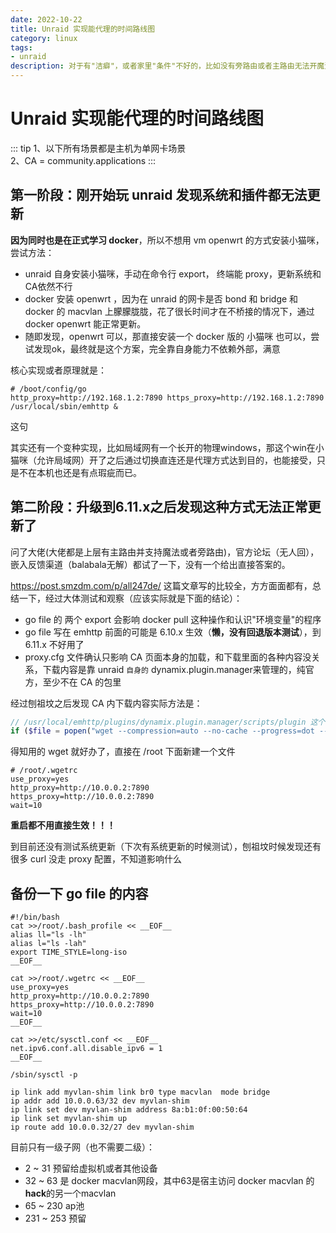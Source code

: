 ```yaml
---
date: 2022-10-22
title: Unraid 实现能代理的时间路线图
category: linux
tags:
- unraid
description: 对于有"洁癖"，或者家里"条件"不好的，比如没有旁路由或者主路由无法开魔法的人可以看一下，这是一个长时间的有点像流水账，并不是一个保姆级教程
---
```

# Unraid 实现能代理的时间路线图
::: tip
1、以下所有场景都是主机为单网卡场景  
2、CA = community.applications
:::

## 第一阶段：刚开始玩 unraid 发现系统和插件都无法更新

**因为同时也是在正式学习 docker**，所以不想用 vm openwrt 的方式安装小猫咪，尝试方法：
- unraid 自身安装小猫咪，手动在命令行 export， 终端能 proxy，更新系统和CA依然不行
- docker 安装 openwrt ，因为在 unraid 的网卡是否 bond 和 bridge 和 docker 的 macvlan 上朦朦胧胧，花了很长时间才在不桥接的情况下，通过 docker openwrt 能正常更新。
- 随即发现，openwrt 可以，那直接安装一个 docker 版的 小猫咪 也可以，尝试发现ok，最终就是这个方案，完全靠自身能力不依赖外部，满意

核心实现或者原理就是：
```shell
# /boot/config/go
http_proxy=http://192.168.1.2:7890 https_proxy=http://192.168.1.2:7890 /usr/local/sbin/emhttp &
```
这句

其实还有一个变种实现，比如局域网有一个长开的物理windows，那这个win在小猫咪（允许局域网）开了之后通过切换直连还是代理方式达到目的，也能接受，只是不在本机也还是有点瑕疵而已。

## 第二阶段：升级到6.11.x之后发现这种方式无法正常更新了

问了大佬(大佬都是上层有主路由并支持魔法或者旁路由)，官方论坛（无人回），嵌入反馈渠道（balabala无解）都试了一下，没有一个给出直接答案的。  

https://post.smzdm.com/p/all247de/ 这篇文章写的比较全，方方面面都有，总结一下，经过大体测试和观察（应该实际就是下面的结论）：
- go file 的 两个 export 会影响 docker pull 这种操作和认识"环境变量"的程序
- go file 写在 emhttp 前面的可能是 6.10.x 生效（**懒，没有回退版本测试**），到 6.11.x 不好用了
- proxy.cfg 文件确认只影响 CA 页面本身的加载，和下载里面的各种内容没关系，下载内容是靠 unraid `自身的` dynamix.plugin.manager来管理的，纯官方，至少不在 CA 的包里

经过刨祖坟之后发现 CA 内下载内容实际方法是：
```php
// /usr/local/emhttp/plugins/dynamix.plugin.manager/scripts/plugin 这个文件
if ($file = popen("wget --compression=auto --no-cache --progress=dot --retry-connrefused --timeout=30 --tries=5 --waitretry=5 -O $name $url 2>&1", 'r')) {...}
```
得知用的 wget 就好办了，直接在 /root 下面新建一个文件
```shell
# /root/.wgetrc
use_proxy=yes
http_proxy=http://10.0.0.2:7890
https_proxy=http://10.0.0.2:7890
wait=10
```
**重启都不用直接生效！！！**   

到目前还没有测试系统更新（下次有系统更新的时候测试），刨祖坟时候发现还有很多 curl 没走 proxy 配置，不知道影响什么

## 备份一下 go file 的内容

```shell
#!/bin/bash
cat >>/root/.bash_profile << __EOF__
alias ll="ls -lh"
alias l="ls -lah"
export TIME_STYLE=long-iso
__EOF__

cat >>/root/.wgetrc << __EOF__
use_proxy=yes
http_proxy=http://10.0.0.2:7890
https_proxy=http://10.0.0.2:7890
wait=10
__EOF__

cat >>/etc/sysctl.conf << __EOF__
net.ipv6.conf.all.disable_ipv6 = 1
__EOF__

/sbin/sysctl -p

ip link add myvlan-shim link br0 type macvlan  mode bridge
ip addr add 10.0.0.63/32 dev myvlan-shim
ip link set dev myvlan-shim address 8a:b1:0f:00:50:64
ip link set myvlan-shim up
ip route add 10.0.0.32/27 dev myvlan-shim
```

目前只有一级子网（也不需要二级）：
- 2 ~ 31 预留给虚拟机或者其他设备
- 32 ~ 63 是 docker macvlan网段，其中63是宿主访问 docker macvlan 的**hack**的另一个macvlan
- 65 ~ 230 ap池
- 231 ~ 253 预留




